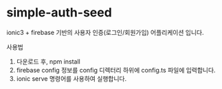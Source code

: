 # simple-auth-seed

ionic3 + firebase 기반의 사용자 인증(로그인/회원가입) 어플리케이션 입니다.

사용법
1. 다운로드 후, npm install
2. firebase config 정보를 config 디렉터리 하위에 config.ts 파일에 입력합니다.
3. ionic serve 명령어를 사용하여 실행합니다.
